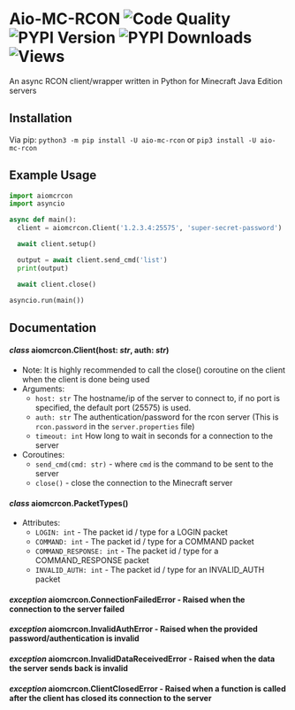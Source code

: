 # Aio-MC-RCON ![Code Quality](https://www.codefactor.io/repository/github/iapetus-11/aio-mc-rcon/badge) ![PYPI Version](https://img.shields.io/pypi/v/aio-mc-rcon.svg) ![PYPI Downloads](https://img.shields.io/pypi/dw/aio-mc-rcon?color=0FAE6E) ![Views](https://api.ghprofile.me/view?username=iapetus-11.aio-mc-rcon&color=0FAE6E&label=views&style=flat)
An async RCON client/wrapper written in Python for Minecraft Java Edition servers

## Installation
Via pip:
```python3 -m pip install -U aio-mc-rcon```
or
```pip3 install -U aio-mc-rcon```

## Example Usage
```py
import aiomcrcon
import asyncio

async def main():
  client = aiomcrcon.Client('1.2.3.4:25575', 'super-secret-password')

  await client.setup()

  output = await client.send_cmd('list')
  print(output)

  await client.close()

asyncio.run(main())
```

## Documentation
#### *class* aiomcrcon.**Client**(host: *str*, auth: *str*)
* Note: It is highly recommended to call the close() coroutine on the client when the client is done being used
* Arguments:
  * `host: str` The hostname/ip of the server to connect to, if no port is specified, the default port (25575) is used.
  * `auth: str` The authentication/password for the rcon server (This is `rcon.password` in the `server.properties` file)
  * `timeout: int` How long to wait in seconds for a connection to the server
* Coroutines:
  * `send_cmd(cmd: str)` - where `cmd` is the command to be sent to the server
  * `close()` - close the connection to the Minecraft server

#### *class* aiomcrcon.**PacketTypes**()
* Attributes:
  * `LOGIN: int` - The packet id / type for a LOGIN packet
  * `COMMAND: int` - The packet id / type for a COMMAND packet
  * `COMMAND_RESPONSE: int` - The packet id / type for a COMMAND_RESPONSE packet
  * `INVALID_AUTH: int` - The packet id / type for an INVALID_AUTH packet

#### *exception* aiomcrcon.**ConnectionFailedError** - Raised when the connection to the server failed

#### *exception* aiomcrcon.**InvalidAuthError** - Raised when the provided password/authentication is invalid

#### *exception* aiomcrcon.**InvalidDataReceivedError** - Raised when the data the server sends back is invalid

#### *exception* aiomcrcon.**ClientClosedError** - Raised when a function is called after the client has closed its connection to the server
